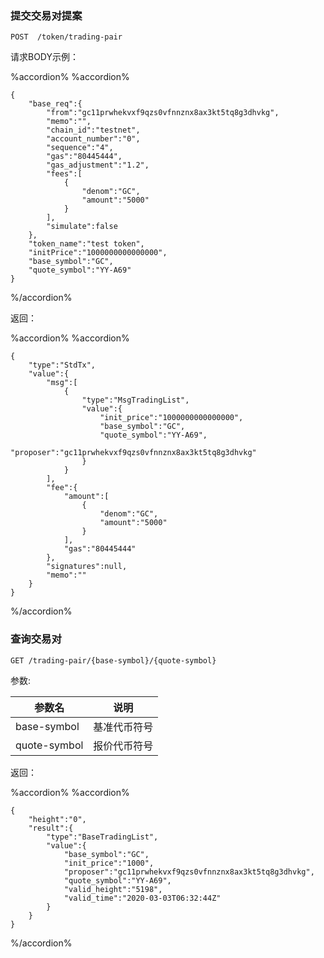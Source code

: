 
### 提交交易对提案
```
POST  /token/trading-pair
```

请求BODY示例：

%accordion% %accordion%

```
{
    "base_req":{
        "from":"gc11prwhekvxf9qzs0vfnnznx8ax3kt5tq8g3dhvkg",
        "memo":"",
        "chain_id":"testnet",
        "account_number":"0",
        "sequence":"4",
        "gas":"80445444",
        "gas_adjustment":"1.2",
        "fees":[
            {
                "denom":"GC",
                "amount":"5000"
            }
        ],
        "simulate":false
    },
    "token_name":"test token",
    "initPrice":"1000000000000000",
    "base_symbol":"GC",
    "quote_symbol":"YY-A69"
}
```
%/accordion%

返回：

%accordion% %accordion%

```
{
    "type":"StdTx",
    "value":{
        "msg":[
            {
                "type":"MsgTradingList",
                "value":{
                    "init_price":"1000000000000000",
                    "base_symbol":"GC",
                    "quote_symbol":"YY-A69",
                    "proposer":"gc11prwhekvxf9qzs0vfnnznx8ax3kt5tq8g3dhvkg"
                }
            }
        ],
        "fee":{
            "amount":[
                {
                    "denom":"GC",
                    "amount":"5000"
                }
            ],
            "gas":"80445444"
        },
        "signatures":null,
        "memo":""
    }
}
```
%/accordion%

### 查询交易对 
```
GET /trading-pair/{base-symbol}/{quote-symbol}
```
参数:

| 参数名 | 说明 |
| ----| ---- |
| base-symbol | 基准代币符号 |
| quote-symbol | 报价代币符号 |

返回：

%accordion% %accordion%

```
{
    "height":"0",
    "result":{
        "type":"BaseTradingList",
        "value":{
            "base_symbol":"GC",
            "init_price":"1000",
            "proposer":"gc11prwhekvxf9qzs0vfnnznx8ax3kt5tq8g3dhvkg",
            "quote_symbol":"YY-A69",
            "valid_height":"5198",
            "valid_time":"2020-03-03T06:32:44Z"
        }
    }
}
```
%/accordion%
